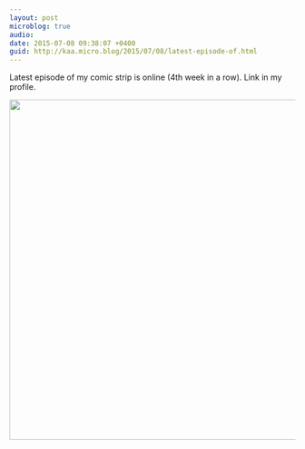 ```yaml
---
layout: post
microblog: true
audio: 
date: 2015-07-08 09:38:07 +0400
guid: http://kaa.micro.blog/2015/07/08/latest-episode-of.html
---
```

Latest episode of my comic strip is online (4th week in a row). Link in my profile.

<img src="https://micro.kaa.bz/uploads/2018/967f03489a.jpg" width="600" height="600" />
